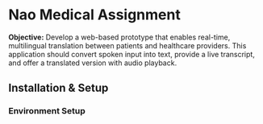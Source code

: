 # Nao Medical Assignment

**Objective:** Develop a web-based prototype that enables real-time, multilingual translation between patients and healthcare providers. 
This application should convert spoken input into text, provide a live transcript, and offer a translated version with audio playback.

## Installation & Setup

### Environment Setup

